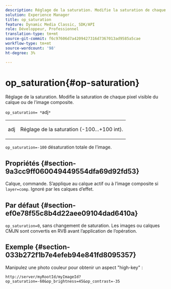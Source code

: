 ```yaml
---
description: Réglage de la saturation. Modifie la saturation de chaque pixel visible du calque ou de l’image composite.
solution: Experience Manager
title: op_saturation
feature: Dynamic Media Classic, SDK/API
role: Développeur, Professionnel
translation-type: tm+mt
source-git-commit: f6c97606d7a4209427316d7367013ad9585a5cae
workflow-type: tm+mt
source-wordcount: '98'
ht-degree: 3%

---
```



# op_saturation{#op-saturation}

Réglage de la saturation. Modifie la saturation de chaque pixel visible du calque ou de l’image composite.

`op_saturation= *`adj`*`

<table id="simpletable_5F118A28FE674B06A16F6F19C56B4594"> 
 <tr class="strow"> 
  <td class="stentry"> <p><span class="varname"> adj</span> </p> </td> 
  <td class="stentry"> <p>Réglage de la saturation (-100...+100 int). </p></td> 
 </tr> 
</table>

`op_saturation=-100` désaturation totale de l’image.

## Propriétés {#section-9a3cc9ff060049449554dfa69d92fd53}

Calque, commande. S’applique au calque actif ou à l’image composite si `layer=comp`. Ignoré par les calques d’effet.

## Par défaut {#section-ef0e78f55c8b4d22aee09104dad6410a}

`op_saturation=0`, sans changement de saturation. Les images ou calques CMJN sont convertis en RVB avant l’application de l’opération.

## Exemple {#section-033b272f1b7e4efeb94e841fd8095357}

Manipulez une photo couleur pour obtenir un aspect &quot;high-key&quot; :

`http://server/myRootId/myImageId?op_saturation=-60&op_brightness=45&op_contrast=-35`
